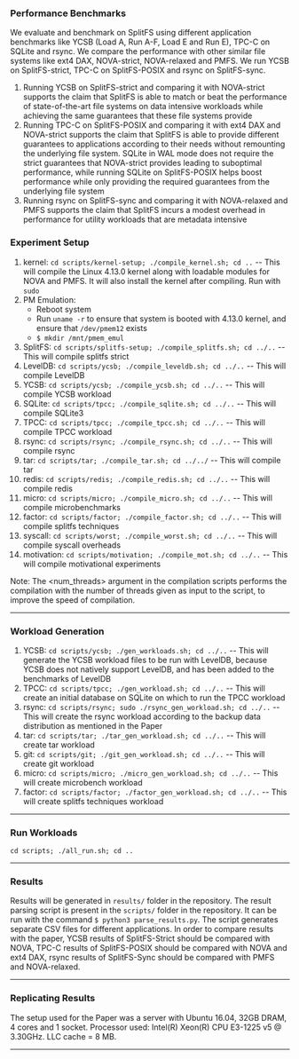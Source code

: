 ### Performance Benchmarks

We evaluate and benchmark on SplitFS using different application benchmarks like YCSB (Load A, Run A-F, Load E and Run E), TPC-C on SQLite and rsync. We compare the performance with other similar file systems like ext4 DAX, NOVA-strict, NOVA-relaxed and PMFS. We run YCSB on SplitFS-strict, TPC-C on SplitFS-POSIX and rsync on SplitFS-sync.
1. Running YCSB on SplitFS-strict and comparing it with NOVA-strict supports the claim that SplitFS is able to match or beat the performance of state-of-the-art file systems on data intensive workloads while achieving the same guarantees that these file systems provide
2. Running TPC-C on SplitFS-POSIX and comparing it with ext4 DAX and NOVA-strict supports the claim that SplitFS is able to provide different guarantees to applications according to their needs without remounting the underlying file system. SQLite in WAL mode does not require the strict guarantees that NOVA-strict provides leading to suboptimal performance, while running SQLite on SplitFS-POSIX helps boost performance while only providing the required guarantees from the underlying file system
3. Running rsync on SplitFS-sync and comparing it with NOVA-relaxed and PMFS supports the claim that SplitFS incurs a modest overhead in performance for utility workloads that are metadata intensive


### Experiment Setup

1. kernel: `cd scripts/kernel-setup; ./compile_kernel.sh; cd ..` -- This will compile the Linux 4.13.0 kernel along with loadable modules for NOVA and PMFS. It will also install the kernel after compiling. Run with `sudo` 
2. PM Emulation: 
    * Reboot system
    * Run `uname -r` to ensure that system is booted with 4.13.0 kernel, and ensure that `/dev/pmem12` exists
    * `$ mkdir /mnt/pmem_emul`
3. SplitFS: `cd scripts/splitfs-setup; ./compile_splitfs.sh; cd ../..` -- This will compile splitfs strict
4. LevelDB: `cd scripts/ycsb; ./compile_leveldb.sh; cd ../..` -- This will compile LevelDB
5. YCSB: `cd scripts/ycsb; ./compile_ycsb.sh; cd ../..` -- This will compile YCSB workload
6. SQLite: `cd scripts/tpcc; ./compile_sqlite.sh; cd ../..` -- This will compile SQLite3
7. TPCC: `cd scripts/tpcc; ./compile_tpcc.sh; cd ../..` -- This will compile TPCC workload
8. rsync: `cd scripts/rsync; ./compile_rsync.sh; cd ../..` -- This will compile rsync
9. tar: `cd scripts/tar; ./compile_tar.sh; cd ../../` -- This will compile tar
10. redis: `cd scripts/redis; ./compile_redis.sh; cd ../..` -- This will compile redis
11. micro: `cd scripts/micro; ./compile_micro.sh; cd ../..` -- This will compile microbenchmarks
12. factor: `cd scripts/factor; ./compile_factor.sh; cd ../..` -- This will compile splitfs techniques
13. syscall: `cd scripts/worst; ./compile_worst.sh; cd ../..` -- This will compile syscall overheads
14. motivation: `cd scripts/motivation; ./compile_mot.sh; cd ../..` -- This will compile motivational experiments

Note: The <num_threads> argument in the compilation scripts performs the compilation with the number of threads given as input to the script, to improve the speed of compilation.

---

### Workload Generation

1. YCSB: `cd scripts/ycsb; ./gen_workloads.sh; cd ../..` -- This will generate the YCSB workload files to be run with LevelDB, because YCSB does not natively support LevelDB, and has been added to the benchmarks of LevelDB
2. TPCC: `cd scripts/tpcc; ./gen_workload.sh; cd ../..` -- This will create an initial database on SQLite on which to run the TPCC workload
3. rsync: `cd scripts/rsync; sudo ./rsync_gen_workload.sh; cd ../..` -- This will create the rsync workload according to the backup data distribution as mentioned in the Paper
4. tar: `cd scripts/tar; ./tar_gen_workload.sh; cd ../..` -- This will create tar workload
5. git: `cd scripts/git; ./git_gen_workload.sh; cd ../..` -- This will create git workload
6. micro: `cd scripts/micro; ./micro_gen_workload.sh; cd ../..` -- This will create microbench workload
7. factor: `cd scripts/factor; ./factor_gen_workload.sh; cd ../..` -- This will create splitfs techniques workload

---

### Run Workloads

`cd scripts; ./all_run.sh; cd ..`

---

### Results

Results will be generated in `results/` folder in the repository.
The result parsing script is present in the `scripts/` folder in the repository. It can be run with the command `$ python3 parse_results.py`. The script generates separate CSV files for different applications.
In order to compare results with the paper, YCSB results of SplitFS-Strict should be compared with NOVA, TPC-C results of SplitFS-POSIX should be compared with NOVA and ext4 DAX, rsync results of SplitFS-Sync should be compared with PMFS and NOVA-relaxed.

---

### Replicating Results

The setup used for the Paper was a server with Ubuntu 16.04, 32GB DRAM, 4 cores and 1 socket. Processor used: Intel(R) Xeon(R) CPU E3-1225 v5 @ 3.30GHz. LLC cache = 8 MB.

---
